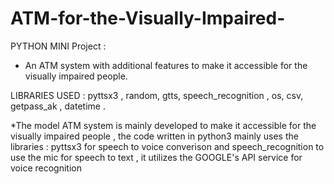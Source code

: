 # ATM-for-the-Visually-Impaired-

PYTHON  MINI Project : 

* An ATM system with additional features to make it accessible for the visually impaired people.

LIBRARIES USED : pyttsx3 , random, gtts, speech_recognition , os, csv, getpass_ak , datetime .


*The model ATM system is mainly developed to make it accessible for the visually impaired people , 
the code written in python3 mainly uses the libraries : pyttsx3 for speech to voice converison and 
speech_recognition to use the mic for speech to text , it utilizes the GOOGLE's API service for voice recognition





